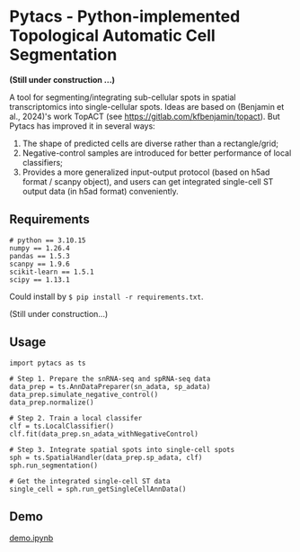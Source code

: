 # Pytacs - Python-implemented Topological Automatic Cell Segmentation

**(Still under construction ...)**

A tool for segmenting/integrating sub-cellular spots in spatial transcriptomics into single-cellular spots.
Ideas are based on (Benjamin et al., 2024)'s work TopACT (see https://gitlab.com/kfbenjamin/topact).
But Pytacs has improved it in several ways:

1. The shape of predicted cells are diverse rather than a rectangle/grid;
2. Negative-control samples are introduced for better performance of local classifiers;
3. Provides a more generalized input-output protocol (based on h5ad format / scanpy object), and users can get integrated single-cell ST output data (in h5ad format) conveniently.

## Requirements
```
# python == 3.10.15
numpy == 1.26.4
pandas == 1.5.3
scanpy == 1.9.6
scikit-learn == 1.5.1
scipy == 1.13.1
```
Could install by `$ pip install -r requirements.txt`.

(Still under construction...)

## Usage
```{python}
import pytacs as ts

# Step 1. Prepare the snRNA-seq and spRNA-seq data
data_prep = ts.AnnDataPreparer(sn_adata, sp_adata)
data_prep.simulate_negative_control()
data_prep.normalize()

# Step 2. Train a local classifer
clf = ts.LocalClassifier()
clf.fit(data_prep.sn_adata_withNegativeControl)

# Step 3. Integrate spatial spots into single-cell spots
sph = ts.SpatialHandler(data_prep.sp_adata, clf)
sph.run_segmentation()

# Get the integrated single-cell ST data
single_cell = sph.run_getSingleCellAnnData()
```

## Demo

[demo.ipynb](./demo.ipynb)